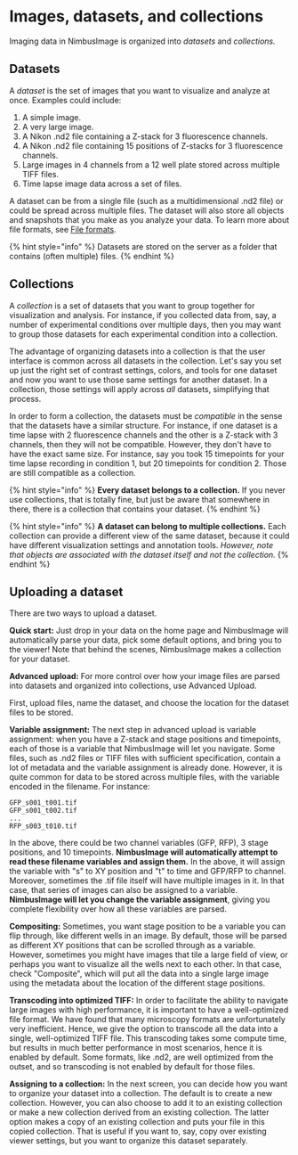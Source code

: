 # Images, datasets, and collections

Imaging data in NimbusImage is organized into _datasets_ and _collections._

## Datasets

A _dataset_ is the set of images that you want to visualize and analyze at once. Examples could include:

1. A simple image.
2. A very large image.
3. A Nikon .nd2 file containing a Z-stack for 3 fluorescence channels.
4. A Nikon .nd2 file containing 15 positions of Z-stacks for 3 fluorescence channels.
5. Large images in 4 channels from a 12 well plate stored across multiple TIFF files.
6. Time lapse image data across a set of files.

A dataset can be from a single file (such as a multidimensional .nd2 file) or could be spread across multiple files. The dataset will also store all objects and snapshots that you make as you analyze your data. To learn more about file formats, see [File formats](../documentation/file-formats.md).

{% hint style="info" %}
Datasets are stored on the server as a folder that contains (often multiple) files.
{% endhint %}

## Collections

A _collection_ is a set of datasets that you want to group together for visualization and analysis. For instance, if you collected data from, say, a number of experimental conditions over multiple days, then you may want to group those datasets for each experimental condition into a collection.

The advantage of organizing datasets into a collection is that the user interface is common across all datasets in the collection. Let's say you set up just the right set of contrast settings, colors, and tools for one dataset and now you want to use those same settings for another dataset. In a collection, those settings will apply across _all_ datasets, simplifying that process.

In order to form a collection, the datasets must be _compatible_ in the sense that the datasets have a similar structure. For instance, if one dataset is a time lapse with 2 fluorescence channels and the other is a Z-stack with 3 channels, then they will not be compatible. However, they don't have to have the exact same size. For instance, say you took 15 timepoints for your time lapse recording in condition 1, but 20 timepoints for condition 2. Those are still compatible as a collection.

{% hint style="info" %}
**Every dataset belongs to a collection.** If you never use collections, that is totally fine, but just be aware that somewhere in there, there is a collection that contains your dataset.
{% endhint %}

{% hint style="info" %}
**A dataset can belong to multiple collections.** Each collection can provide a different view of the same dataset, because it could have different visualization settings and annotation tools. _However, note that objects are associated with the dataset itself and not the collection._
{% endhint %}

## Uploading a dataset

There are two ways to upload a dataset.

**Quick start:** Just drop in your data on the home page and NimbusImage will automatically parse your data, pick some default options, and bring you to the viewer! Note that behind the scenes, NimbusImage makes a collection for your dataset.

**Advanced upload:** For more control over how your image files are parsed into datasets and organized into collections, use Advanced Upload.

First, upload files, name the dataset, and choose the location for the dataset files to be stored.

**Variable assignment:** The next step in advanced upload is variable assignment: when you have a Z-stack and stage positions and timepoints, each of those is a variable that NimbusImage will let you navigate. Some files, such as .nd2 files or TIFF files with sufficient specification, contain a lot of metadata and the variable assignment is already done. However, it is quite common for data to be stored across multiple files, with the variable encoded in the filename. For instance:

```
GFP_s001_t001.tif
GFP_s001_t002.tif
...
RFP_s003_t010.tif
```

In the above, there could be two channel variables (GFP, RFP), 3 stage positions, and 10 timepoints. **NimbusImage will automatically attempt to read these filename variables and assign them.** In the above, it will assign the variable with "s" to XY position and "t" to time and GFP/RFP to channel. Moreover, sometimes the .tif file itself will have multiple images in it. In that case, that series of images can also be assigned to a variable. **NimbusImage will let you change the variable assignment**, giving you complete flexibility over how all these variables are parsed.

**Compositing:** Sometimes, you want stage position to be a variable you can flip through, like different wells in an image. By default, those will be parsed as different XY positions that can be scrolled through as a variable. However, sometimes you might have images that tile a large field of view, or perhaps you want to visualize all the wells next to each other. In that case, check "Composite", which will put all the data into a single large image using the metadata about the location of the different stage positions.

**Transcoding into optimized TIFF:** In order to facilitate the ability to navigate large images with high performance, it is important to have a well-optimized file format. We have found that many microscopy formats are unfortunately very inefficient. Hence, we give the option to transcode all the data into a single, well-optimized TIFF file. This transcoding takes some compute time, but results in much better performance in most scenarios, hence it is enabled by default. Some formats, like .nd2, are well optimized from the outset, and so transcoding is not enabled by default for those files.

**Assigning to a collection:** In the next screen, you can decide how you want to organize your dataset into a collection. The default is to create a new collection. However, you can also choose to add it to an existing collection or make a new collection derived from an existing collection. The latter option makes a copy of an existing collection and puts your file in this copied collection. That is useful if you want to, say, copy over existing viewer settings, but you want to organize this dataset separately.
